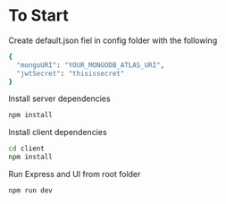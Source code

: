 # To Start
Create default.json fiel in config folder with the following
```bash
{
  "mongoURI": "YOUR_MONGODB_ATLAS_URI",
  "jwtSecret": "thisissecret"
}
```
Install server dependencies
```bash
npm install
```
Install client dependencies
```bash
cd client
npm install
```
Run Express and UI from root folder
```bash
npm run dev
```
